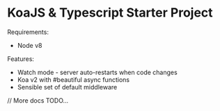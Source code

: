 # KoaJS & Typescript Starter Project

Requirements:
 * Node v8

Features:
 * Watch mode - server auto-restarts when code changes
 * Koa v2 with #beautiful async functions
 * Sensible set of default middleware

// More docs TODO...